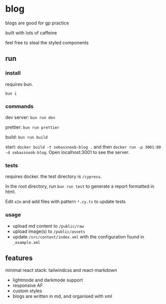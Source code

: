 # blog

blogs are good for gp practice

built with lots of caffeine

feel free to steal the styled components

## run

### install

requires bun.

```
bun i
```

### commands

dev server: `bun run dev`

prettier: `bun run prettier`

build: `bun run build`

start: `docker build -t sebassnoob-blog .` and then `docker run -p 3001:80 -d sebassnoob-blog`. Open localhost:3001 to see the server.

### tests

requires docker. the test directory is `/cypress`.

In the root directory, run `bun run test` to generate a report formatted in html.

Edit `e2e` and add files with pattern `*.cy.ts` to update tests

### usage

- upload md content to `/public/raw`
- upload image(s) to `/public/assets`
- update `/src/content/index.xml` with the configuration found in `_example.xml`

## features

minimal react stack: tailwindcss and react-markdown

- lightmode and darkmode support
- responsive AF
- custom styles
- blogs are written in md, and organised with xml
